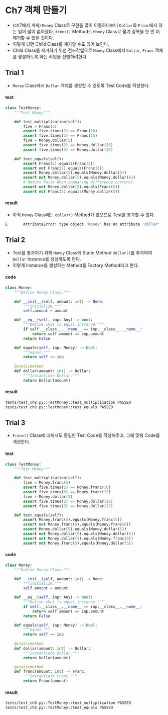 # Ch7 객체 만들기

- (ch7에서 계속) `Money` Class로 구현을 많이 이동하다보니 `Dollar`와 `Franc`에서 하는 일이 많이 없어졌다. `times()` Method도 `Money` Class로 옮겨 중복을 한 번 더 제거할 수 있을 것이다.
- 이렇게 되면 Child Class를 제거할 수도 있어 보인다.
- Child Class를 제거하기 위한 전초작업으로 `Money` Class에서 `Dollar`, `Franc` 객체를 생성하도록 하는 작업을 진행하려한다.

## Trial 1

- `Money` Class에서 `Dollar` 객체를 생성할 수 있도록 Test Code를 작성한다.

#### test

```python
class TestMoney:
    """Test Money"""

    def test_multiplication(self):
        five = Franc(5)
        assert five.times(2) == Franc(10)
        assert five.times(3) == Franc(15)
        five = Money.dollar(5)
        assert five.times(2) == Money.dollar(10)
        assert five.times(3) == Money.dollar(15)

    def test_equals(self):
        assert Franc(5).equals(Franc(5))
        assert not Franc(5).equals(Franc(6))
        assert Money.dollar(5).equals(Money.dollar(5))
        assert not Money.dollar(5).equals(Money.dollar(6))
        # Return False When comparing difference currenct
        assert not Money.dollar(5).equals(Franc(5))
        assert not Franc(5).equals(Money.dollar(5))
```

#### result

- 아직 `Money` Class에는 `dollar()` Method가 없으므로 Test를 통과할 수 없다.

```bash
E       AttributeError: type object 'Money' has no attribute 'dollar'
```

## Trial 2

- Test를 통과하기 위해 `Money` Class에 Static Method `dollar()`를 추가하여 `Dollar` Instance를 생성하도록 한다.
- 이렇게 Instance를 생성하는 Method를 Factory Method라고 한다.

#### code

```python
class Money:
    """Define Money Class."""

    def __init__(self, amount: int) -> None:
        """initialize."""
        self.amount = amount

    def __eq__(self, inp: Any) -> bool: 
        """Define what is equal instance."""
        if self.__class__.__name__ == inp.__class__.__name__:
            return self.amount == inp.amount
        return False

    def equals(self, inp: Money) -> bool:
        """equal."""
        return self == inp
    
    @staticmethod
    def dollar(amount: int) -> Dollar:
        """Instantiate Dollar."""
        return Dollar(amount)
```

#### result

```bash
tests/test_ch8.py::TestMoney::test_multiplication PASSED
tests/test_ch8.py::TestMoney::test_equals PASSED
```

## Trial 3

- `Franc()` Class에 대해서도 동일한 Test Code를 작성해주고, 그에 맞춰 Code를 개선한다.

#### test

```python
class TestMoney:
    """Test Money"""

    def test_multiplication(self):
        five = Money.franc(5)
        assert five.times(2) == Money.franc(10)
        assert five.times(3) == Money.franc(15)
        five = Money.dollar(5)
        assert five.times(2) == Money.dollar(10)
        assert five.times(3) == Money.dollar(15)

    def test_equals(self):
        assert Money.franc(5).equals(Money.franc(5))
        assert not Money.franc(5).equals(Money.franc(6))
        assert Money.dollar(5).equals(Money.dollar(5))
        assert not Money.dollar(5).equals(Money.dollar(6))
        assert not Money.dollar(5).equals(Money.franc(5))
        assert not Money.franc(5).equals(Money.dollar(5))
```

#### code

```python
class Money:
    """Define Money Class."""

    def __init__(self, amount: int) -> None:
        """initialize."""
        self.amount = amount

    def __eq__(self, inp: Any) -> bool: 
        """Define what is equal instance."""
        if self.__class__.__name__ == inp.__class__.__name__:
            return self.amount == inp.amount
        return False

    def equals(self, inp: Money) -> bool:
        """equal."""
        return self == inp
    
    @staticmethod
    def dollar(amount: int) -> Dollar:
        """Instantiate Dollar."""
        return Dollar(amount)

    @staticmethod
    def franc(amount: int) -> Franc:
        """Instantiate Franc."""
        return Franc(amount)
```

#### result

```bash
tests/test_ch8.py::TestMoney::test_multiplication PASSED
tests/test_ch8.py::TestMoney::test_equals PASSED
```